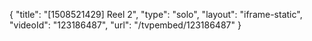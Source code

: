 {
    "title": "[1508521429] Reel 2",
    "type": "solo",
    "layout": "iframe-static",
    "videoId": "123186487",
    "url": "\/tvpembed\/123186487"
}